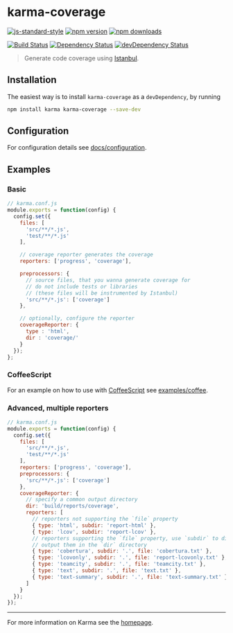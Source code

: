 # karma-coverage

[![js-standard-style](https://img.shields.io/badge/code%20style-standard-brightgreen.svg?style=flat-square)](https://github.com/karma-runner/karma-coverage)
 [![npm version](https://img.shields.io/npm/v/karma-coverage.svg?style=flat-square)](https://www.npmjs.com/package/karma-coverage) [![npm downloads](https://img.shields.io/npm/dm/karma-coverage.svg?style=flat-square)](https://www.npmjs.com/package/karma-coverage)

[![Build Status](https://img.shields.io/travis/karma-runner/karma-coverage/master.svg?style=flat-square)](https://travis-ci.org/karma-runner/karma-coverage) [![Dependency Status](https://img.shields.io/david/karma-runner/karma-coverage.svg?style=flat-square)](https://david-dm.org/karma-runner/karma-coverage) [![devDependency Status](https://img.shields.io/david/dev/karma-runner/karma-coverage.svg?style=flat-square)](https://david-dm.org/karma-runner/karma-coverage#info=devDependencies)

> Generate code coverage using [Istanbul].

## Installation

The easiest way is to install `karma-coverage` as a `devDependency`,
by running

```bash
npm install karma karma-coverage --save-dev
```

## Configuration

For configuration details see [docs/configuration](docs/configuration.md).

## Examples

### Basic

```javascript
// karma.conf.js
module.exports = function(config) {
  config.set({
    files: [
      'src/**/*.js',
      'test/**/*.js'
    ],

    // coverage reporter generates the coverage
    reporters: ['progress', 'coverage'],

    preprocessors: {
      // source files, that you wanna generate coverage for
      // do not include tests or libraries
      // (these files will be instrumented by Istanbul)
      'src/**/*.js': ['coverage']
    },

    // optionally, configure the reporter
    coverageReporter: {
      type : 'html',
      dir : 'coverage/'
    }
  });
};
```
### CoffeeScript

For an example on how to use with [CoffeeScript](http://coffeescript.org/)
see [examples/coffee](examples/coffee).

### Advanced, multiple reporters

```javascript
// karma.conf.js
module.exports = function(config) {
  config.set({
    files: [
      'src/**/*.js',
      'test/**/*.js'
    ],
    reporters: ['progress', 'coverage'],
    preprocessors: {
      'src/**/*.js': ['coverage']
    },
    coverageReporter: {
      // specify a common output directory
      dir: 'build/reports/coverage',
      reporters: [
        // reporters not supporting the `file` property
        { type: 'html', subdir: 'report-html' },
        { type: 'lcov', subdir: 'report-lcov' },
        // reporters supporting the `file` property, use `subdir` to directly
        // output them in the `dir` directory
        { type: 'cobertura', subdir: '.', file: 'cobertura.txt' },
        { type: 'lcovonly', subdir: '.', file: 'report-lcovonly.txt' },
        { type: 'teamcity', subdir: '.', file: 'teamcity.txt' },
        { type: 'text', subdir: '.', file: 'text.txt' },
        { type: 'text-summary', subdir: '.', file: 'text-summary.txt' },
      ]
    }
  });
});
```

----

For more information on Karma see the [homepage].


[homepage]: http://karma-runner.github.com
[Istanbul]: https://github.com/gotwarlost/istanbul
